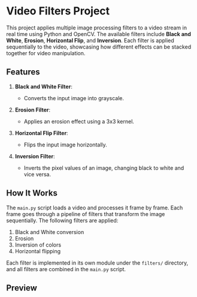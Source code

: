 # Video Filters Project

This project applies multiple image processing filters to a video stream in real time using Python and OpenCV. The available filters include **Black and White**, **Erosion**, **Horizontal Flip**, and **Inversion**. Each filter is applied sequentially to the video, showcasing how different effects can be stacked together for video manipulation.

## Features

1. **Black and White Filter**:
   - Converts the input image into grayscale.

2. **Erosion Filter**:
   - Applies an erosion effect using a 3x3 kernel.

3. **Horizontal Flip Filter**:
   - Flips the input image horizontally.

4. **Inversion Filter**:
   - Inverts the pixel values of an image, changing black to white and vice versa.

## How It Works

The `main.py` script loads a video and processes it frame by frame. Each frame goes through a pipeline of filters that transform the image sequentially. The following filters are applied:

1. Black and White conversion
2. Erosion
3. Inversion of colors
4. Horizontal flipping

Each filter is implemented in its own module under the `filters/` directory, and all filters are combined in the `main.py` script.

## Preview

